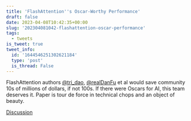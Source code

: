```yaml
---
title: 'FlashAttention''s Oscar-Worthy Performance'
draft: false
date: 2023-04-08T10:42:35+00:00
slug: '202304081042-flashattention-oscar-performance'
tags:
  - tweets
is_tweet: true
tweet_info:
  id: '1644546251302621184'
  type: 'post'
  is_thread: False
---
```




FlashAttention authors [@tri_dao](https://x.com/tri_dao), [@realDanFu](https://x.com/realDanFu) et al would save community 10s of millions of dollars, if not 100s. If there were Oscars for AI, this team deserves it. Paper is tour de force in technical chops and an object of beauty.

[Discussion](https://x.com/sytelus/status/1644546251302621184)
